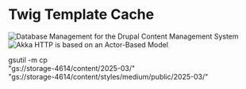 # Twig Template Cache

<img loading="lazy" src="https://storage.googleapis.com/storage-4614/content/styles/medium/public/2025-03/database-management-drupal-content-management-system.jpeg?itok=EVyvKpjd" alt="Database Management for the Drupal Content Management System">

<img loading="lazy" src="https://storage.googleapis.com/storage-4614/content/styles/medium/public/2025-03/akka-http-based-actor-based-model.png?itok=7J4hC6jt" alt="Akka HTTP is based on an Actor-Based Model">

gsutil -m cp \
  "gs://storage-4614/content/2025-03/" \
  "gs://storage-4614/content/styles/medium/public/2025-03/"